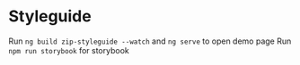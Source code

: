 # Styleguide

Run `ng build zip-styleguide --watch` and `ng serve` to open demo page
Run `npm run storybook` for storybook

